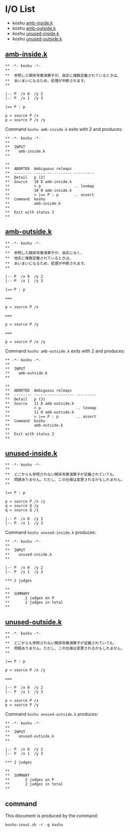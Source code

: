 # I/O List

- koshu [amb-inside.k](#amb-insidek)
- koshu [amb-outside.k](#amb-outsidek)
- koshu [unused-inside.k](#unused-insidek)
- koshu [unused-outside.k](#unused-outsidek)



## [amb-inside.k](amb-inside.k)

```
** -*- koshu -*-
**
**  参照した関係写像演算子が、自区に複数定義されているときは、
**  あいまいになるため、処理が中断されます。
**

|-- P  /x 0  /y 2
|-- P  /x 1  /y 3

|== P : p

p = source P /x
p = source P /x /y
```

Command `koshu amb-inside.k` exits with 2 and produces:

```
** -*- koshu -*-
**
**  INPUT
**    amb-inside.k
**

**
**  ABORTED  Ambiguous relmaps
**  -------- ----------------- ---------
**  Detail   p (2)
**  Source   10 8 amb-inside.k
**           > p               .. lexmap
**           10 0 amb-inside.k
**           > |== P : p       .. assert
**  Command  koshu
**           amb-inside.k
**
**  Exit with status 2
**
```



## [amb-outside.k](amb-outside.k)

```
** -*- koshu -*-
**
**  参照した関係写像演算子が、自区になく、
**  他区に複数定義されているときは、
**  あいまいになるため、処理が中断されます。
**

|-- P  /x 0  /y 2
|-- P  /x 1  /y 3

|== P : p

===

p = source P /x

===

p = source P /y

===

p = source P /x /y
```

Command `koshu amb-outside.k` exits with 2 and produces:

```
** -*- koshu -*-
**
**  INPUT
**    amb-outside.k
**

**
**  ABORTED  Ambiguous relmaps
**  -------- ------------------ ---------
**  Detail   p (3)
**  Source   11 8 amb-outside.k
**           > p                .. lexmap
**           11 0 amb-outside.k
**           > |== P : p        .. assert
**  Command  koshu
**           amb-outside.k
**
**  Exit with status 2
**
```



## [unused-inside.k](unused-inside.k)

```
** -*- koshu -*-
**
**  どこからも参照されない関係写像演算子が定義されていても、
**  問題ありません。ただし、この仕様は変更されるかもしれません。
**

|== P : p

p = source P /x /y
q = source Q /y
q = source Q /z

|-- P  /x 0  /y 2
|-- P  /x 1  /y 3
```

Command `koshu unused-inside.k` produces:

```
** -*- koshu -*-
**
**  INPUT
**    unused-inside.k
**

|-- P  /x 0  /y 2
|-- P  /x 1  /y 3

*** 2 judges

**
**  SUMMARY
**       2 judges on P
**       2 judges in total
**
```



## [unused-outside.k](unused-outside.k)

```
** -*- koshu -*-
**
**  どこからも参照されない関係写像演算子が定義されていても、
**  問題ありません。ただし、この仕様は変更されるかもしれません。
**

|== P : p

p = source P /x /y

===

|-- P  /x 0  /y 2
|-- P  /x 1  /y 3

p = source P /x
p = source P /y
```

Command `koshu unused-outside.k` produces:

```
** -*- koshu -*-
**
**  INPUT
**    unused-outside.k
**

|-- P  /x 0  /y 2
|-- P  /x 1  /y 3

*** 2 judges

**
**  SUMMARY
**       2 judges on P
**       2 judges in total
**
```



## command

This document is produced by the command:

```
koshu-inout.sh -r -g koshu
```
